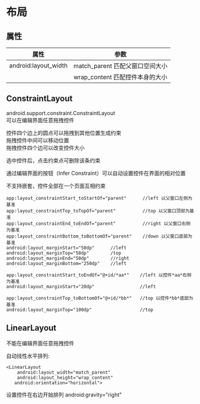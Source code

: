 # 布局

## 属性

|属性                   |参数                                           |
|:-:                   |:-:                                            |
|android:layout_width  |match_parent       匹配父窗口空间大小            |
|                      |wrap_content       匹配控件本身的大小            |

## ConstraintLayout

android.support.constraint.ConstraintLayout  
可以在编辑界面任意拖拽控件  

控件四个边上的圆点可以拖拽到其他位置生成约束  
拖拽控件中间可以移动位置  
拖拽控件四个边可以改变控件大小  

选中控件后，点击约束点可删除该条约束  

通过编辑界面的按钮（Infer Constraint）可以自动设置控件在界面的相对位置  

不支持嵌套，控件全部在一个页面互相约束

```
app:layout_constraintStart_toStartOf="parent"      //left 以父窗口左侧为基准
app:layout_constraintTop_toTopOf="parent"          //top 以父窗口顶部为基准
app:layout_constraintEnd_toEndOf="parent"          //right 以父窗口右侧为基准
app:layout_constraintBottom_toBottomOf="parent"    //down 以父窗口底部为基准
android:layout_marginStart="50dp"      //left
android:layout_marginTop="50dp"        /top 
android:layout_marginEnd="50dp"        //right
android:layout_marginBottom="250dp"    //left
```

```
app:layout_constraintStart_toEndOf="@+id/*aa*"    //left 以控件*aa*右侧为基准
android:layout_marginStart="20dp"                 //left

app:layout_constraintTop_toBottomOf="@+id/*bb*"   //top 以控件*bb*底部为基准
android:layout_marginTop="100dp"                  //top
```

## LinearLayout

不能在编辑界面任意拖拽控件

自动线性水平排列:
```
<LinearLayout
    android:layout_width="match_parent"
    android:layout_height="wrap_content"
   android:orientation="horizontal">
```

设置控件在右边开始排列
android:gravity="right"